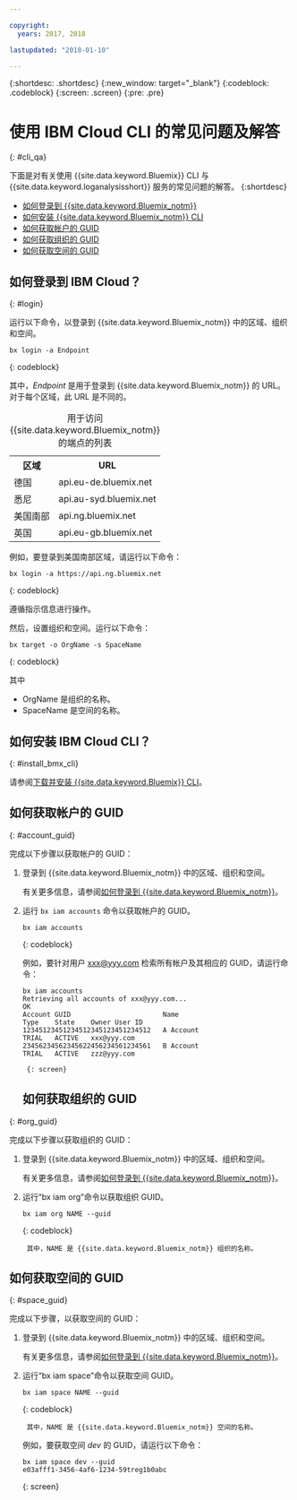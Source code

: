```yaml
---

copyright:
  years: 2017, 2018

lastupdated: "2018-01-10"

---
```



{:shortdesc: .shortdesc}
{:new_window: target="_blank"}
{:codeblock: .codeblock}
{:screen: .screen}
{:pre: .pre}


# 使用 IBM Cloud CLI 的常见问题及解答
{: #cli_qa}

下面是对有关使用 {{site.data.keyword.Bluemix}} CLI 与 {{site.data.keyword.loganalysisshort}} 服务的常见问题的解答。
{:shortdesc}

* [如何登录到 {{site.data.keyword.Bluemix_notm}}](/docs/services/CloudLogAnalysis/qa/cli_qa.html#login)
* [如何安装 {{site.data.keyword.Bluemix_notm}} CLI](/docs/services/CloudLogAnalysis/qa/cli_qa.html#install_bmx_cli)
* [如何获取帐户的 GUID](/docs/services/CloudLogAnalysis/qa/cli_qa.html#account_guid)
* [如何获取组织的 GUID](/docs/services/CloudLogAnalysis/qa/cli_qa.html#org_guid)
* [如何获取空间的 GUID](/docs/services/CloudLogAnalysis/qa/cli_qa.html#space_guid)

## 如何登录到 IBM Cloud？
{: #login}

运行以下命令，以登录到 {{site.data.keyword.Bluemix_notm}} 中的区域、组织和空间。

```
bx login -a Endpoint
```
{: codeblock}
	
其中，*Endpoint* 是用于登录到 {{site.data.keyword.Bluemix_notm}} 的 URL。对于每个区域，此 URL 是不同的。
	
<table>
    <caption>用于访问 {{site.data.keyword.Bluemix_notm}} 的端点的列表</caption>
	<tr>
	  <th>区域</th>
	  <th>URL</th>
	</tr>
	<tr>
	  <td>德国</td>
	  <td>api.eu-de.bluemix.net</td>
	</tr>
	<tr>
	  <td>悉尼</td>
	  <td>api.au-syd.bluemix.net</td>
	</tr>
	<tr>
	  <td>美国南部</td>
	  <td>api.ng.bluemix.net</td>
	</tr>
	<tr>
	  <td>英国</td>
	  <td>api.eu-gb.bluemix.net</td>
	</tr>
</table>

例如，要登录到美国南部区域，请运行以下命令：
	
```
bx login -a https://api.ng.bluemix.net
```
{: codeblock}

遵循指示信息进行操作。 

然后，设置组织和空间。运行以下命令：

```
bx target -o OrgName -s SpaceName
```
{: codeblock}

其中

* OrgName 是组织的名称。
* SpaceName 是空间的名称。

	
	
## 如何安装 IBM Cloud CLI？
{: #install_bmx_cli}

请参阅[下载并安装 {{site.data.keyword.Bluemix}} CLI](/docs/cli/reference/bluemix_cli/download_cli.html#download_install)。



## 如何获取帐户的 GUID
{: #account_guid}
	
完成以下步骤以获取帐户的 GUID：
	
1. 登录到 {{site.data.keyword.Bluemix_notm}} 中的区域、组织和空间。 

    有关更多信息，请参阅[如何登录到 {{site.data.keyword.Bluemix_notm}}](/docs/services/CloudLogAnalysis/qa/cli_qa.html#login)。
	
2. 运行 `bx iam accounts` 命令以获取帐户的 GUID。

    ```
	bx iam accounts
	```
	{: codeblock}
    
    例如，要针对用户 xxx@yyy.com 检索所有帐户及其相应的 GUID，请运行命令：
	```
	bx iam accounts
	Retrieving all accounts of xxx@yyy.com...
    OK
    Account GUID                       Name                               Type    State    Owner User ID   
    12345123451234512345123451234512   A Account                          TRIAL   ACTIVE   xxx@yyy.com   
    23456234562345622456234561234561   B Account                          TRIAL   ACTIVE   zzz@yyy.com   
	```
	    {: screen}
	
    ## 如何获取组织的 GUID
{: #org_guid}

完成以下步骤以获取组织的 GUID： 	
1. 登录到 {{site.data.keyword.Bluemix_notm}} 中的区域、组织和空间。

    有关更多信息，请参阅[如何登录到 {{site.data.keyword.Bluemix_notm}}](/docs/services/CloudLogAnalysis/qa/cli_qa.html#login)。

2. 运行“bx iam org”命令以获取组织 GUID。

    ```
    bx iam org NAME --guid
    ```
    {: codeblock}
	
        其中，NAME 是 {{site.data.keyword.Bluemix_notm}} 组织的名称。
		
		
		
## 如何获取空间的 GUID
{: #space_guid}
	
完成以下步骤，以获取空间的 GUID：
	
1. 登录到 {{site.data.keyword.Bluemix_notm}} 中的区域、组织和空间。

    有关更多信息，请参阅[如何登录到 {{site.data.keyword.Bluemix_notm}}](/docs/services/CloudLogAnalysis/qa/cli_qa.html#login)。

2. 运行“bx iam space”命令以获取空间 GUID。

    ```
    bx iam space NAME --guid
    ```
    {: codeblock}
	
        其中，NAME 是 {{site.data.keyword.Bluemix_notm}} 空间的名称。
	
    例如，要获取空间 *dev* 的 GUID，请运行以下命令：
	
    ```
    bx iam space dev --guid
    e03afff1-3456-4af6-1234-59treg1b0abc
    ```
    {: screen}
	
    
